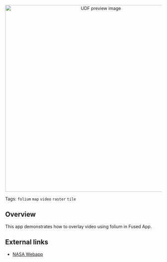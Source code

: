 <!--fused:preview-->
<p align="center"><img src="https://fused-magic.s3.amazonaws.com/thumbnails/apps-public/Folium_Video_Overlay.png" width="600" alt="UDF preview image"></p>

<!--fused:tags-->
Tags: `folium` `map` `video` `raster` `tile`

<!--fused:readme-->
## Overview

This app demonstrates how to overlay video using folium in Fused App.

## External links

- [NASA Webapp](https://python-visualization.github.io/folium/v0.15.1/user_guide/raster_layers/video_overlay.html)
